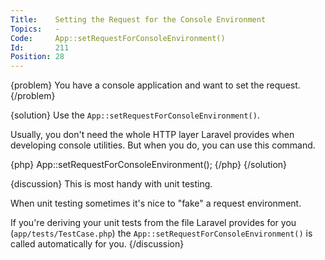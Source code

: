 ```yaml
---
Title:    Setting the Request for the Console Environment
Topics:   -
Code:     App::setRequestForConsoleEnvironment()
Id:       211
Position: 28
---
```


{problem}
You have a console application and want to set the request.
{/problem}

{solution}
Use the `App::setRequestForConsoleEnvironment()`.

Usually, you don't need the whole HTTP layer Laravel provides when developing console utilities. But when you do, you can use this command.

{php}
App::setRequestForConsoleEnvironment();
{/php}
{/solution}

{discussion}
This is most handy with unit testing.

When unit testing sometimes it's nice to "fake" a request environment.

If you're deriving your unit tests from the file Laravel provides for you (`app/tests/TestCase.php`) the `App::setRequestForConsoleEnvironment()` is called automatically for you.
{/discussion}
